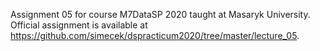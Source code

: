 Assignment 05 for course M7DataSP 2020 taught at Masaryk University. Official assignment is available at https://github.com/simecek/dspracticum2020/tree/master/lecture_05.